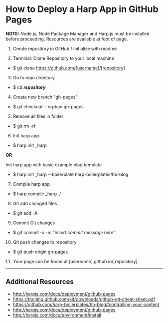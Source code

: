# How to Deploy a Harp App in GitHub Pages

**NOTE:** Node.js, Node Package Manager and Harp.js must be installed before proceeding. Resources are available at foot of page.

1. Create repository in GitHub / initialize with readme

2. Terminal: Clone Repository to your local machine
  * $ git clone https://github.com/[username]/[repository]

3. Go to repo directory
  * $ cd **_repository_**

4. Create new branch "gh-pages"
  * $ git checkout --orphan gh-pages

5. Remove all files in folder
  * $ git rm -rf

6. Init harp app
 * $ harp init _harp
   
  **OR**
   
   Init harp app with basic example blog template
 * $ harp init _harp --boilerplate harp-boilerplates/hb-blog

7. Compile harp app
  * $ harp compile _harp ./

8. Git add changed files
  * $ git add -A

9. Commit Git changes
  * $ git commit -a -m "_insert commit message here_"

10. Git push changes to repository
  * $ git push origin gh-pages

11. Your page can be found at [username].github.io/[repository].


----------------------
Additional Resources
----------------------
* http://harpjs.com/docs/deployment/github-pages
* https://training.github.com/kit/downloads/github-git-cheat-sheet.pdf
* https://github.com/harp-boilerplates/hb-blog#controlling-your-content
* http://harpjs.com/docs/deployment/github-pages
* http://harpjs.com/docs/environment/install
